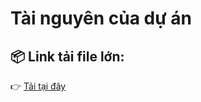 # Tài nguyên của dự án

## 📦 Link tải file lớn:
👉 [Tải tại đây](https://drive.google.com/file/d/1-185S9vsi6yoHfw6FurYpltgGH5ilcYk/view?usp=drivesdk)

